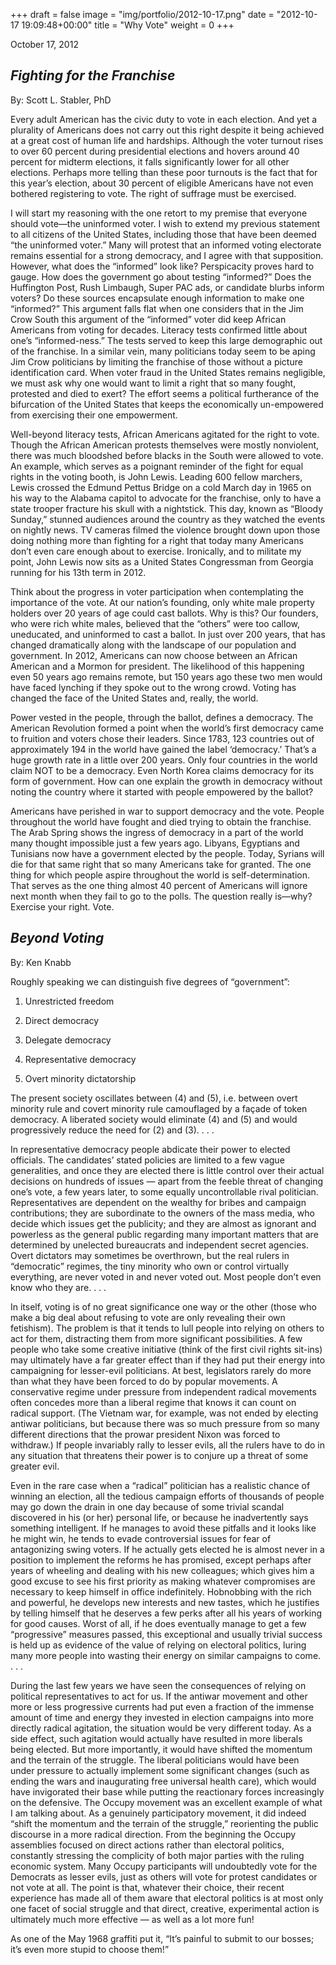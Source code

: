 +++
draft = false
image = "img/portfolio/2012-10-17.png"
date = "2012-10-17 19:09:48+00:00"
title = "Why Vote"
weight = 0
+++

October 17, 2012
<!--more-->







##  _Fighting for the Franchise_


By: Scott L. Stabler, PhD

Every adult American has the civic duty to vote in each election. And yet a plurality of Americans does not carry out this right despite it being achieved at a great cost of human life and hardships. Although the voter turnout rises to over 60 percent during presidential elections and hovers around 40 percent for midterm elections, it falls significantly lower for all other elections. Perhaps more telling than these poor turnouts is the fact that for this year’s election, about 30 percent of eligible Americans have not even bothered registering to vote. The right of suffrage must be exercised.

I will start my reasoning with the one retort to my premise that everyone should vote—the uninformed voter. I wish to extend my previous statement to all citizens of the United States, including those that have been deemed “the uninformed voter.” Many will protest that an informed voting electorate remains essential for a strong democracy, and I agree with that supposition. However, what does the “informed” look like? Perspicacity proves hard to gauge. How does the government go about testing “informed?” Does the Huffington Post, Rush Limbaugh, Super PAC ads, or candidate blurbs inform voters? Do these sources encapsulate enough information to make one “informed?” This argument falls flat when one considers that in the Jim Crow South this argument of the “informed” voter did keep African Americans from voting for decades. Literacy tests confirmed little about one’s “informed-ness.” The tests served to keep this large demographic out of the franchise. In a similar vein, many politicians today seem to be aping Jim Crow politicians by limiting the franchise of those without a picture identification card. When voter fraud in the United States remains negligible, we must ask why one would want to limit a right that so many fought, protested and died to exert? The effort seems a political furtherance of the bifurcation of the United States that keeps the economically un-empowered from exercising their one empowerment.

Well-beyond literacy tests, African Americans agitated for the right to vote. Though the African American protests themselves were mostly nonviolent, there was much bloodshed before blacks in the South were allowed to vote. An example, which serves as a poignant reminder of the fight for equal rights in the voting booth, is John Lewis. Leading 600 fellow marchers, Lewis crossed the Edmund Pettus Bridge on a cold March day in 1965 on his way to the Alabama capitol to advocate for the franchise, only to have a state trooper fracture his skull with a nightstick. This day, known as “Bloody Sunday,” stunned audiences around the country as they watched the events on nightly news. TV cameras filmed the violence brought down upon those doing nothing more than fighting for a right that today many Americans don’t even care enough about to exercise. Ironically, and to militate my point, John Lewis now sits as a United States Congressman from Georgia running for his 13th term in 2012.

Think about the progress in voter participation when contemplating the importance of the vote. At our nation’s founding, only white male property holders over 20 years of age could cast ballots. Why is this? Our founders, who were rich white males, believed that the “others” were too callow, uneducated, and uninformed to cast a ballot. In just over 200 years, that has changed dramatically along with the landscape of our population and government. In 2012, Americans can now choose between an African American and a Mormon for president. The likelihood of this happening even 50 years ago remains remote, but 150 years ago these two men would have faced lynching if they spoke out to the wrong crowd. Voting has changed the face of the United States and, really, the world.

Power vested in the people, through the ballot, defines a democracy. The American Revolution formed a point when the world’s first democracy came to fruition and voters chose their leaders. Since 1783, 123 countries out of approximately 194 in the world have gained the label ‘democracy.’ That’s a huge growth rate in a little over 200 years. Only four countries in the world claim NOT to be a democracy. Even North Korea claims democracy for its form of government. How can one explain the growth in democracy without noting the country where it started with people empowered by the ballot?

Americans have perished in war to support democracy and the vote. People throughout the world have fought and died trying to obtain the franchise. The Arab Spring shows the ingress of democracy in a part of the world many thought impossible just a few years ago. Libyans, Egyptians and Tunisians now have a government elected by the people. Today, Syrians will die for that same right that so many Americans take for granted. The one thing for which people aspire throughout the world is self-determination. That serves as the one thing almost 40 percent of Americans will ignore next month when they fail to go to the polls. The question really is—why? Exercise your right. Vote.









##  _Beyond Voting_


By: Ken Knabb

Roughly speaking we can distinguish five degrees of “government”:





  1. Unrestricted freedom


  2. Direct democracy


  3. Delegate democracy


  4. Representative democracy


  5. Overt minority dictatorship



The present society oscillates between (4) and (5), i.e. between overt minority rule and covert minority rule camouflaged by a façade of token democracy. A liberated society would eliminate (4) and (5) and would progressively reduce the need for (2) and (3). . . .

In representative democracy people abdicate their power to elected officials. The candidates’ stated policies are limited to a few vague generalities, and once they are elected there is little control over their actual decisions on hundreds of issues — apart from the feeble threat of changing one’s vote, a few years later, to some equally uncontrollable
rival politician. Representatives are dependent on the wealthy for bribes and campaign contributions; they are subordinate to the owners of the mass media, who decide which issues get the publicity; and they are almost as ignorant and powerless as the general public regarding many important matters that are determined by unelected bureaucrats and independent secret agencies. Overt dictators may sometimes be overthrown, but the real rulers in “democratic” regimes,
the tiny minority who own or control virtually everything, are never voted in and never voted out. Most people don’t even know who they are. . . .

In itself, voting is of no great significance one way or the other (those who make a big deal about refusing to vote are only revealing their own fetishism). The problem is that it tends to lull people into relying on others to act for them, distracting them from more significant possibilities. A few people who take some creative initiative (think of the first civil rights sit-ins) may ultimately have a far greater effect than if they had put their energy into campaigning for lesser-evil politicians. At best, legislators rarely do more than what they have been forced to do by popular movements. A conservative regime under pressure from independent radical movements often concedes more than a liberal regime that knows it can count on radical support. (The Vietnam war, for example, was not ended by electing antiwar politicians, but because there was so much pressure from so many different directions that the prowar president Nixon was forced to withdraw.) If people invariably rally to lesser evils, all the rulers have to do in any situation that threatens their power is to conjure up a threat of some greater evil.

Even in the rare case when a “radical” politician has a realistic chance of winning an election, all the tedious campaign efforts of thousands of people may go down the drain in one day because of some trivial scandal discovered in his (or her) personal life, or because he inadvertently says something intelligent. If he manages to avoid these pitfalls and it looks like he might win, he tends to evade controversial issues for fear of antagonizing swing voters. If he actually gets elected he is almost never in a position to implement the reforms he has promised, except perhaps after years of wheeling and dealing with his new colleagues; which gives him a good excuse to see his first priority as making whatever compromises are necessary to keep himself in office indefinitely. Hobnobbing with the rich and powerful, he develops new interests and new tastes, which he justifies by telling himself that he deserves a few perks after all his years of working for good causes. Worst of all, if he does eventually manage to get a few “progressive” measures passed, this exceptional and usually trivial success is held up as evidence of the value of relying on electoral politics, luring many more people into wasting their energy on similar campaigns to come. . . .

During the last few years we have seen the consequences of relying on political representatives to act for us. If the antiwar movement and other more or less progressive currents had put even a fraction of the immense amount of time and energy they invested in election campaigns into more directly radical agitation, the situation would be very different today. As a side effect, such agitation would actually have resulted in more liberals being elected. But more importantly, it would have shifted the momentum and the terrain of the struggle. The liberal politicians would have been under pressure to actually implement some significant changes (such as ending the wars and inaugurating free universal health care), which would have invigorated their base while putting the reactionary forces increasingly on the defensive. The Occupy movement was an excellent example of what I am talking about. As a genuinely participatory movement, it did indeed “shift the momentum and the terrain of the struggle,” reorienting the public discourse in a more radical direction. From the beginning the Occupy assemblies focused on direct actions rather than electoral politics, constantly stressing the complicity of both major parties with the ruling economic system. Many Occupy participants will undoubtedly vote for the Democrats as lesser evils, just as others will vote for protest candidates or not vote at all. The point is that, whatever their choice, their recent experience has made all of them aware that electoral politics is at most only one facet of social struggle and that direct, creative, experimental action is ultimately much more effective — as well as a lot more fun!

As one of the May 1968 graffiti put it, “It’s painful to submit to our bosses; it’s even more stupid to choose them!”



